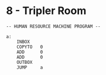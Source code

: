 # 8 - Tripler Room

```
-- HUMAN RESOURCE MACHINE PROGRAM --

a:
    INBOX   
    COPYTO   0
    ADD      0
    ADD      0
    OUTBOX  
    JUMP     a



```